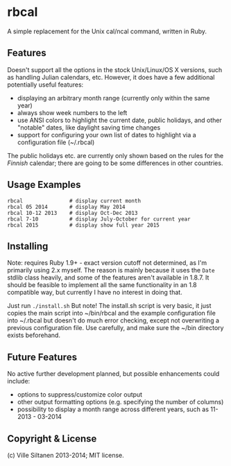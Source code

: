 # rbcal

A simple replacement for the Unix cal/ncal command, written in Ruby. 

## Features

Doesn't support all the options in the stock Unix/Linux/OS X versions,
such as handling Julian calendars, etc. However, it does have a few
additional potentially useful features:

 * displaying an arbitrary month range (currently only within the same year)
 * always show week numbers to the left
 * use ANSI colors to highlight the current date, public holidays,
   and other "notable" dates, like daylight saving time changes
 * support for configuring your own list of dates to highlight via a
   configuration file (~/.rbcal)

The public holidays etc. are currently only shown based on the rules
for the *Finnish* calendar; there are going to be some differences
in other countries.


## Usage Examples

    rbcal               # display current month
	rbcal 05 2014       # display May 2014
	rbcal 10-12 2013    # display Oct-Dec 2013
	rbcal 7-10          # display July-October for current year
    rbcal 2015          # display show full year 2015

## Installing

Note: requires Ruby 1.9+ - exact version cutoff not determined, as I'm
primarily using 2.x myself. The reason is mainly because it uses the
`Date` stdlib class heavily, and some of the features aren't available
in 1.8.7. It should be feasible to implement all the same
functionality in an 1.8 compatible way, but currently I have no
interest in doing that.

Just run `./install.sh` But note! The install.sh script is very basic,
it just copies the main script into ~/bin/rbcal and the example
configuration file into ~/.rbcal but doesn't do much error checking,
except not overwriting a previous configuration file. Use carefully,
and make sure the ~/bin directory exists beforehand.


## Future Features

No active further development planned, but possible enhancements
could include:

 * options to suppress/customize color output
 * other output formatting options (e.g. specifying the number of columns)
 * possibility to display a month range across different years,
   such as 11-2013 - 03-2014


## Copyright & License

(c) Ville Siltanen 2013-2014; MIT license.
